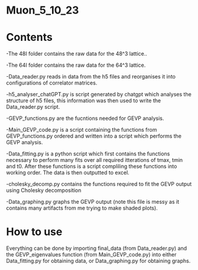 # Muon_5_10_23

# Contents

-The 48I folder contains the raw data for the 48^3 lattice..

-The 64I folder contains the raw data for the 64^3 lattice.

-Data_reader.py reads in data from the h5 files and reorganises it into configurations of correlator matrices.

-h5_analyser_chatGPT.py is script generated by chatgpt which analyses the structure of h5 files, this information was then used to write the Data_reader.py script. 

-GEVP_functions.py are the fucntions needed for GEVP analysis.

-Main_GEVP_code.py is a script containing the functions from GEVP_functions.py ordered and written into a script which performs the GEVP analysis.

-Data_fitting.py is a python script which first contains the functions necessary to perform many fits over all required itterations of tmax, tmin and t0. 
After these functions is a script compliling these functions into working order. The data is then outputted to excel.

-cholesky_decomp.py contains the functions required to fit the GEVP output using Cholesky decomposition

-Data_graphing.py graphs the GEVP output (note this file is messy as it contains many artifacts from me trying to make shaded plots).

# How to use
Everything can be done by importing final_data (from Data_reader.py) and the GEVP_eigenvalues function (from Main_GEVP_code.py) into either Data_fitting.py
for obtaining data, or Data_graphing.py for obtaining graphs.
